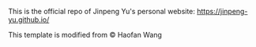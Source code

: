 This is the official repo of Jinpeng Yu's personal website: https://jinpeng-yu.github.io/

This template is modified from © Haofan Wang